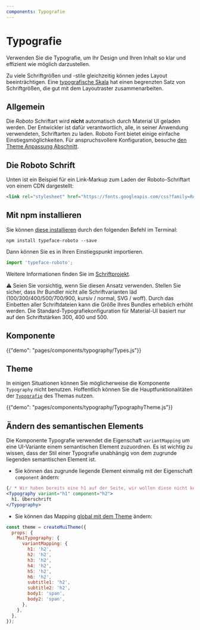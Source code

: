 ```yaml
---
components: Typografie
---
```


# Typografie

<p class="description">Verwenden Sie die Typografie, um Ihr Design und Ihren Inhalt so klar und effizient wie möglich darzustellen.</p>

Zu viele Schriftgrößen und -stile gleichzeitig können jedes Layout beeinträchtigen. Eine [typografische Skala](https://material.io/design/typography/#type-scale) hat einen begrenzten Satz von Schriftgrößen, die gut mit dem Layoutraster zusammenarbeiten.

## Allgemein

Die *Roboto* Schriftart wird **nicht** automatisch durch Material UI geladen werden. Der Entwickler ist dafür verantwortlich, alle, in seiner Anwendung verwendeten, Schriftarten zu laden. Roboto Font bietet einige einfache Einstiegsmöglichkeiten. Für anspruchsvollere Konfiguration, besuche [den Theme Anpassung Abschnitt](/customization/typography/).

## Die Roboto Schrift

Unten ist ein Beispiel für ein Link-Markup zum Laden der Roboto-Schriftart von einem CDN dargestellt:

```html
<link rel="stylesheet" href="https://fonts.googleapis.com/css?family=Roboto:300,400,500&display=swap" />
```

## Mit npm installieren

Sie können [diese installieren](https://www.npmjs.com/package/typeface-roboto) durch den folgenden Befehl im Terminal:

`npm install typeface-roboto --save`

Dann können Sie es in Ihren Einstiegspunkt importieren.

```js
import 'typeface-roboto';
```

Weitere Informationen finden Sie im [Schriftprojekt](https://github.com/KyleAMathews/typefaces/tree/master/packages/roboto).

⚠️ Seien Sie vorsichtig, wenn Sie diesen Ansatz verwenden. Stellen Sie sicher, dass Ihr Bundler nicht alle Schriftvarianten läd (100/300/400/500/700/900, kursiv / normal, SVG / woff). Durch das Einbetten aller Schriftdateien kann die Größe Ihres Bundles erheblich erhöht werden. Die Standard-Typografiekonfiguration für Material-UI basiert nur auf den Schriftstärken 300, 400 und 500.

## Komponente

{{"demo": "pages/components/typography/Types.js"}}

## Theme

In einigen Situationen können Sie möglicherweise die Komponente `Typography` nicht benutzen. Hoffentlich können Sie die Hauptfunktionalitäten der [`Typografie`](/customization/default-theme/?expend-path=$.typography) des Themas nutzen.

{{"demo": "pages/components/typography/TypographyTheme.js"}}

## Ändern des semantischen Elements

Die Komponente Typografie verwendet die Eigenschaft `variantMapping` um eine UI-Variante einem semantischen Element zuzuordnen. Es ist wichtig zu wissen, dass der Stil einer Typografie unabhängig von dem zugrunde liegenden semantischen Element ist.

- Sie können das zugrunde liegende Element einmalig mit der Eigenschaft `component` ändern:

```jsx
{/ * Wir haben bereits eine h1 auf der Seite, wir wollen diese nicht kopieren. * /}
<Typography variant="h1" component="h2">
  h1. Überschrift
</Typography>
```

- Sie können das Mapping [global mit dem Theme](/customization/globals/#default-props) ändern:

```js
const theme = createMuiTheme({
  props: {
    MuiTypography: {
      variantMapping: {
        h1: 'h2',
        h2: 'h2',
        h3: 'h2',
        h4: 'h2',
        h5: 'h2',
        h6: 'h2',
        subtitle1: 'h2',
        subtitle2: 'h2',
        body1: 'span',
        body2: 'span',
      },
    },
  },
});
```